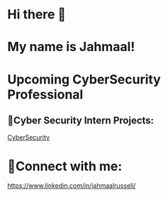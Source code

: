 # Hi there 👋 
# My name is Jahmaal!
# Upcoming CyberSecurity Professional

## 🏅Cyber Security Intern Projects:
[CyberSecurity](https://github.com/jahmaalrussell/Cyber-Security-Projects)

# 📱Connect with me:
https://www.linkedin.com/in/jahmaalrussell/
